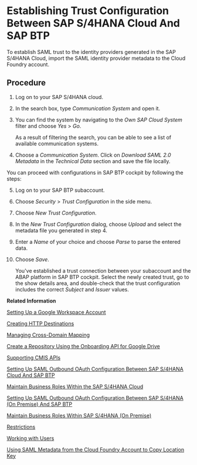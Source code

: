 <!-- loio66f91a966adb4627acb0ac5ee0d9613f -->

# Establishing Trust Configuration Between SAP S/4HANA Cloud And SAP BTP

To establish SAML trust to the identity providers generated in the SAP S/4HANA Cloud, import the SAML identity provider metadata to the Cloud Foundry account.



## Procedure

1.  Log on to your SAP S/4HANA cloud.

2.  In the search box, type *Communication System* and open it.

3.  You can find the system by navigating to the *Own SAP Cloud System* filter and choose *Yes* \> *Go*.

    As a result of filtering the search, you can be able to see a list of available communication systems.

4.  Choose a *Communication System*. Click on *Download SAML 2.0 Metadata* in the *Technical Data* section and save the file locally.


You can proceed with configurations in SAP BTP cockpit by following the steps:

5.  Log on to your SAP BTP subaccount.

6.  Choose *Security* \> *Trust Configuration* in the side menu.

7.  Choose *New Trust Configuration*.

8.  In the *New Trust Configuration* dialog, choose *Upload* and select the metadata file you generated in step 4.

9.  Enter a *Name* of your choice and choose *Parse* to parse the entered data.

10. Choose *Save*.

    You've established a trust connection between your subaccount and the ABAP platform in SAP BTP cockpit. Select the newly created trust, go to the show details area, and double-check that the trust configuration includes the correct *Subject* and *Issuer* values.


**Related Information**  


[Setting Up a Google Workspace Account](setting-up-a-google-workspace-account-9670f69.md "Create your Google Workspace Account to connect to Document Management Service, Integration Option.")

[Creating HTTP Destinations](creating-http-destinations-2b04ac7.md "Create destinations in your SAP BTP subaccount to connect Google Drive with Document Management Service, Integration Option.")

[Managing Cross-Domain Mapping](managing-cross-domain-mapping-96d2d97.md "Manage cross-domain mapping if your domain is different from the Google Workspace domain.")

[Create a Repository Using the Onboarding API for Google Drive](create-a-repository-using-the-onboarding-api-for-google-drive-90faa8c.md "Create your repository to Document Management Service, Integration Option as it's required for establishing a connection with Google Drive.")

[Supporting CMIS APIs](supporting-cmis-apis-4288da6.md "Following is a list of all supported CMIS (Content Management Interoperability Services) REST APIs.")

[Setting Up SAML Outbound OAuth Configuration Between SAP S/4HANA Cloud And SAP BTP](setting-up-saml-outbound-oauth-configuration-between-sap-s-4hana-cloud-and-sap-btp-26f9c07.md "Configure SAML Outbound OAuth configuration between SAP S/4HANA Cloud and SAP BTP.")

[Maintain Business Roles Within the SAP S/4HANA Cloud](maintain-business-roles-within-the-sap-s-4hana-cloud-091973b.md "Create and maintain business roles based on the selected business catalogs.")

[Setting Up SAML Outbound OAuth Configuration Between SAP S/4HANA \(On Premise\) And SAP BTP](setting-up-saml-outbound-oauth-configuration-between-sap-s-4hana-on-premise-and-sap-btp-699a106.md "Configure SAML Outbound OAuth configuration between SAP S/4HANA (on premise) and SAP BTP.")

[Maintain Business Roles Within SAP S/4HANA \(On Premise\)](maintain-business-roles-within-sap-s-4hana-on-premise-d1999cf.md "You can define authorizations for your custom business roles in SAP S/4HANA (On Premise).")

[Restrictions](restrictions-ed62ee4.md "The following is a list of various restrictions provided by Google Drive APIs to support Google Workspace Integration.")

[Working with Users](working-with-users-1c946cc.md "You can create required users in your subaccount. When creating a user, you've to provide the identity provider with which the user can be stored.")

[Using SAML Metadata from the Cloud Foundry Account to Copy Location Key](using-saml-metadata-from-the-cloud-foundry-account-to-copy-location-key-74c177a.md "Get the SAML service provider metadata from your Cloud Foundry account.")

